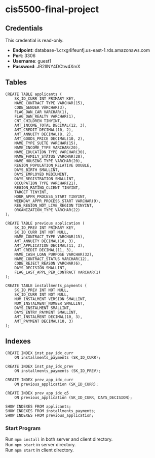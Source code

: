 # cis5500-final-project

## Credentials
This credential is read-only.
- **Endpoint**: database-1.crxg4ifeunfj.us-east-1.rds.amazonaws.com
- **Port**: 3306
- **Username**: guest1
- **Password**: JR2IlNY4DCtw4XmX


## Tables
```
CREATE TABLE applicants (
    SK_ID_CURR INT PRIMARY KEY,
    NAME_CONTRACT_TYPE VARCHAR(15),
    CODE_GENDER VARCHAR(3),
    FLAG_OWN_CAR VARCHAR(1),
    FLAG_OWN_REALTY VARCHAR(1),
    CNT_CHILDREN TINYINT,
    AMT_INCOME_TOTAL DECIMAL(12, 3),
    AMT_CREDIT DECIMAL(10, 2),
    AMT_ANNUITY DECIMAL(8, 2),
    AMT_GOODS_PRICE DECIMAL(10, 2),
    NAME_TYPE_SUITE VARCHAR(15),
    NAME_INCOME_TYPE VARCHAR(20),
    NAME_EDUCATION_TYPE VARCHAR(30),
    NAME_FAMILY_STATUS VARCHAR(20),
    NAME_HOUSING_TYPE VARCHAR(20),
    REGION_POPULATION_RELATIVE DOUBLE,
    DAYS_BIRTH SMALLINT,
    DAYS_EMPLOYED MEDIUMINT,
    DAYS_REGISTRATION SMALLINT,
    OCCUPATION_TYPE VARCHAR(21),
    REGION_RATING_CLIENT TINYINT,
    TARGET TINYINT,
    HOUR_APPR_PROCESS_START TINYINT,
    WEEKDAY_APPR_PROCESS_START VARCHAR(9),
    REG_REGION_NOT_LIVE_REGION TINYINT,
    ORGANIZATION_TYPE VARCHAR(22)
);

CREATE TABLE previous_application (
    SK_ID_PREV INT PRIMARY KEY,
    SK_ID_CURR INT NOT NULL,
    NAME_CONTRACT_TYPE VARCHAR(15),
    AMT_ANNUITY DECIMAL(10, 3),
    AMT_APPLICATION DECIMAL(11, 3),
    AMT_CREDIT DECIMAL(11, 3),
    NAME_CASH_LOAN_PURPOSE VARCHAR(32),
    NAME_CONTRACT_STATUS VARCHAR(12),
    CODE_REJECT_REASON VARCHAR(6),
    DAYS_DECISION SMALLINT,
    FLAG_LAST_APPL_PER_CONTRACT VARCHAR(1)
);

CREATE TABLE installments_payments (
    SK_ID_PREV INT NOT NULL,
    SK_ID_CURR INT NOT NULL,
    NUM_INSTALMENT_VERSION SMALLINT,
    NUM_INSTALMENT_NUMBER SMALLINT,
    DAYS_INSTALMENT SMALLINT,
    DAYS_ENTRY_PAYMENT SMALLINT,
    AMT_INSTALMENT DECIMAL(10, 3),
    AMT_PAYMENT DECIMAL(10, 3)
);
```

## Indexes
```
CREATE INDEX inst_pay_idx_curr
    ON installments_payments (SK_ID_CURR);

CREATE INDEX inst_pay_idx_prev
    ON installments_payments (SK_ID_PREV);

CREATE INDEX prev_app_idx_curr
    ON previous_application (SK_ID_CURR);

CREATE INDEX prev_app_idx_q5
    ON previous_application (SK_ID_CURR, DAYS_DECISION);

SHOW INDEXES FROM applicants;
SHOW INDEXES FROM installments_payments;
SHOW INDEXES FROM previous_application;
```

### Start Program

Run `mpm install` in both server and client directory.\
Run `npm start` in server directory.\
Run `npm start` in client directory.